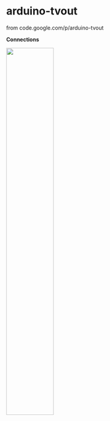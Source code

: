 # arduino-tvout
from code.google.com/p/arduino-tvout  

**Connections**

<img src="http://farm5.static.flickr.com/4087/5225072558_5f5f760037.jpg" width="50%"/>
